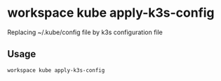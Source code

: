 # workspace kube apply-k3s-config

Replacing ~/.kube/config file by k3s configuration file

## Usage

```bash
workspace kube apply-k3s-config
```


